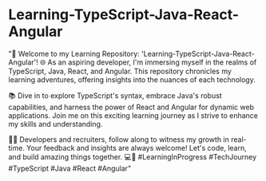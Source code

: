 # Learning-TypeScript-Java-React-Angular

"🚀 Welcome to my Learning Repository: 'Learning-TypeScript-Java-React-Angular'! 🌐 As an aspiring developer, I'm immersing myself in the realms of TypeScript, Java, React, and Angular. This repository chronicles my learning adventures, offering insights into the nuances of each technology.

📚 Dive in to explore TypeScript's syntax, embrace Java's robust capabilities, and harness the power of React and Angular for dynamic web applications. Join me on this exciting learning journey as I strive to enhance my skills and understanding.

👩‍💻 Developers and recruiters, follow along to witness my growth in real-time. Your feedback and insights are always welcome! Let's code, learn, and build amazing things together. 💻🌟 #LearningInProgress #TechJourney #TypeScript #Java #React #Angular"
